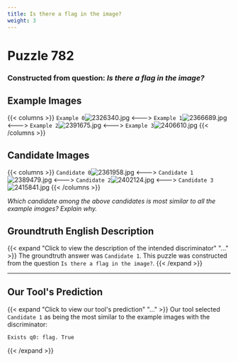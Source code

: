 ```yaml
---
title: Is there a flag in the image?
weight: 3
---
```


# Puzzle 782
### Constructed from question: _Is there a flag in the image?_


## Example Images
{{< columns >}}
`Example 0`![2326340.jpg](/gqa_images/2326340.jpg)
<--->
`Example 1`![2366689.jpg](/gqa_images/2366689.jpg)
<--->
`Example 2`![2391675.jpg](/gqa_images/2391675.jpg)
<--->
`Example 3`![2406610.jpg](/gqa_images/2406610.jpg)
{{< /columns >}}

## Candidate Images
{{< columns >}}
`Candidate 0`![2361958.jpg](/gqa_images/2361958.jpg)
<--->
`Candidate 1`![2389479.jpg](/gqa_images/2389479.jpg)
<--->
`Candidate 2`![2402124.jpg](/gqa_images/2402124.jpg)
<--->
`Candidate 3`![2415841.jpg](/gqa_images/2415841.jpg)
{{< /columns >}}

*Which candidate among the above candidates is most similar to all the example images? Explain why.*

## Groundtruth English Description

{{< expand "Click to view the description of the intended discriminator" "..." >}}
The groundtruth answer was `Candidate 1`. This puzzle was constructed from the question `Is there a flag in the image?`.
{{< /expand >}}

---

## Our Tool's Prediction

{{< expand "Click to view our tool's prediction" "..." >}}
Our tool selected `Candidate 1` as being the most similar to the example images with the discriminator:
```plaintext
Exists q0: flag. True
```
{{< /expand >}}
